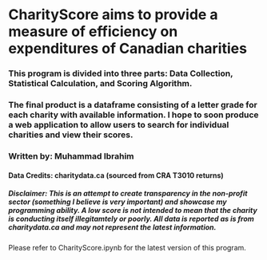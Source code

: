 # CharityScore aims to provide a measure of efficiency  on expenditures of Canadian charities

### This program is divided into three parts: Data Collection, Statistical Calculation, and Scoring Algorithm.

### The final product is a dataframe consisting of a letter grade for each charity with available information. I hope to soon produce a web application to allow users to search for individual charities and view their scores.

### Written by: Muhammad Ibrahim
#### Data Credits: charitydata.ca (sourced from CRA T3010 returns)

##### Disclaimer: This is an attempt to create transparency in the non-profit sector (something I believe is very important) and showcase my programming ability.  A low score is not intended to mean that the charity is conducting itself illegitamtely or poorly. All data is reported as is from charitydata.ca and may not represent the latest information.

Please refer to CharityScore.ipynb for the latest version of this program.
